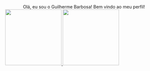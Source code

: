 
<div align="center"> Olá, eu sou o Guilherme Barbosa! Bem vindo ao meu perfil!</div>

<div>
  <a href = "https://github.com/GuiBarbosa13">
    <img height = "180em" src = "https://github-readme-stats.vercel.app/api?username=GuiBarbosa13&show_icons=true&theme=great-gatsby">
    <img height = "180em" src = "https://github-readme-stats.vercel.app/api/top-langs/?username=GuiBarbosa13&layout=compact&theme=great-gatsby">
</div>

<!--
**GuiBarbosa13/GuiBarbosa13** is a ✨ _special_ ✨ repository because its `README.md` (this file) appears on your GitHub profile.

Here are some ideas to get you started:

- 🔭 I’m currently working on ...
- 🌱 I’m currently learning ...
- 👯 I’m looking to collaborate on ...
- 🤔 I’m looking for help with ...
- 💬 Ask me about ...
- 📫 How to reach me: ...
- 😄 Pronouns: ...
- ⚡ Fun fact: ...
-->
